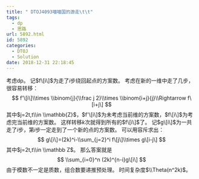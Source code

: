 ```yaml
---
title: " DTOJ4093喵喵国的游走\t\t"
tags:
  - dp
  - 思路
url: 5892.html
id: 5892
categories:
  - DTOJ
  - Solution
date: 2018-12-31 22:18:45
---
```


考虑dp。 记$f\[i\]$为走了$i$步绕回起点的方案数。 考虑在新的一维中走了几步，很容易转移： $$ f’\[i\]\\times \\binom{j}{\\frac j 2}\\times \\binom{i+j}{j}\\Rightarrow f\[i+j\] $$ 其中$j=2t,t\\in \\mathbb{Z}$，$f'\[i\]$为未考虑当前维的方案数，$f\[i\]$为考虑完当前维的方案数。 这样转移$k$次就得到所有的$f\[i\]$了。 记$g\[i\]$为一共走了$i$步，第$i$步一定走到了一个新的点的方案数。 可以用容斥求出： $$ g\[i\]=(2k)^i-\\sum_{j=2}^i f\[j\]\\times g\[i-j\] $$ 其中$j=2t,t\\in \\mathbb Z$。 那么答案就是 $$ \\sum_{i=0}^n (2k)^{n-i}g\[i\] $$ 由于模数不一定是质数，组合数要递推预处理。 时间复杂度$\\Theta(n^2k)$。